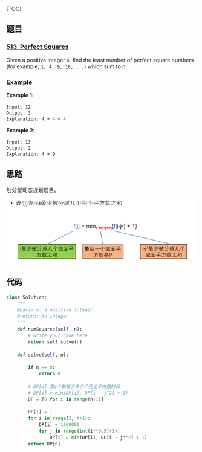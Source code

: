 [TOC]

## 题目

### [513. Perfect Squares](https://www.lintcode.com/problem/perfect-squares/description)

Given a positive integer `n`, find the least number of perfect square numbers (for example, `1, 4, 9, 16, ...`) which sum to n.

### Example

**Example 1:**

```
Input: 12
Output: 3
Explanation: 4 + 4 + 4
```

**Example 2:**

```
Input: 13
Output: 2
Explanation: 4 + 9
```

## 思路

划分型动态规划题目。

![转移方程](../../assets/513.perfect-squares.png)

## 代码

```python
class Solution:
    """
    @param n: a positive integer
    @return: An integer
    """
    def numSquares(self, n):
        # write your code here
        return self.solve(n)
        
    def solve(self, n):
        
        if n == 0:
            return 0
        
        # DP[i] 第i个数最少多少个完全平方数的和
        # DP[i] = min(DP[i], DP[i - j^2] + 1)
        DP = [0 for i in range(n+1)]
        
        DP[1] = 1
        for i in range(2, n+1):
            DP[i] = 1000000
            for j in range(int(i**0.5)+1):
                DP[i] = min(DP[i], DP[i - j**2] + 1)
        return DP[n]
```

